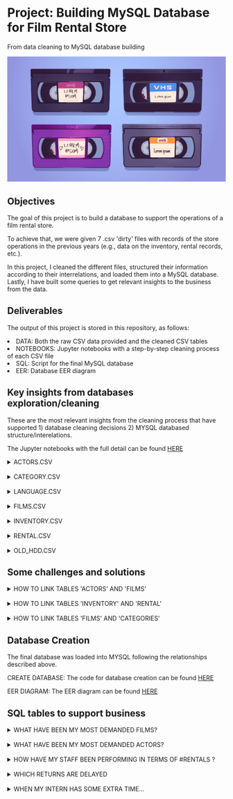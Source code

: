 # Project: Building MySQL Database for Film Rental Store

From data cleaning to MySQL database building 

![vhs](https://raw.githubusercontent.com/cristianecarneiro/sql-data-base-building/main/img/VHS.jpg)


## Objectives

The goal of this project is to build a database to support the operations of a film rental store.

To achieve that, we were given 7 .csv 'dirty' files with records of the store operations in the previous years (e.g., data on the inventory, rental records, etc.). 

In this project, I cleaned the different files, structured their information according to their interrelations, and loaded them into a MySQL database. Lastly, I have built some queries to get relevant insights to the business from the data. 

## Deliverables  

The output of this project is stored in this repository, as follows: 

<li> DATA: Both the raw CSV data provided and the cleaned CSV tables 
<li> NOTEBOOKS: Jupyter notebooks with a step-by-step cleaning process of each CSV file
<li> SQL: Script for the final MySQL database 
<li> EER: Database EER diagram  

## Key insights from databases exploration/cleaning 

These are the most relevant insights from the cleaning process that have supported 1) database cleaning decisions 2) MYSQL databased structure/interelations. 

The Jupyter notebooks with the full detail can be found [HERE](./data) 

<details>
<summary>ACTORS.CSV</summary>
<br>
<li> This is a database that contains a list of actors with their respective IDs
<li> There are 200 actors listed (IDs 1 through 200)
<li> By looking into their full names, we could observe that the name 'Susan Davis' appears twice (although different IDs). Based on some research, it appears that there are two actresses with that name. Therefore, I have kept both. 
<li> Primary key: actor_id
<li> Interrelations: this table will be associated with table films in a 'many-to-many' relationship (fk = actor_id and film_id)
</details>
<br>
<details>
<summary>CATEGORY.CSV</summary>
<br>
<li> This is a database that contains a list of film genres with their respective IDs
<li> There are 16 different genres recorded (IDs 1 through 16)
<li> Primary key: category_id
<li> Interrelations: this table could be associated with table films in a 'one-to-many' relationship (although the information to link both tables is present in a third .csv file) (fk = category_id)
</details>
<br>
<details>
<summary>LANGUAGE.CSV</summary>
<br>
<li> This is a database that contains a list of languages with their respective IDs
<li> There are 6 different languages (IDs 1 through 6) (we will see in other table all moves are in fact in English)
<li> Primary key: language_ID
<li> Interrelations: this table is associated with table 'films' in a 'one-to-many- relationship (fk = language_id)
</details>
<br>
<details>
<summary>FILMS.CSV</summary>
<br>
<li> This is a database that contains a list of films with info on them (e.g., release year, language, rental fees)
<li> There are 1000 titles listed (IDs 1 through 1000) 
<li> Primary key: films_ID
<li> Interrelations: this table is associated with:
    <ul>
        <li>table 'actors' in a 'many-to-many- relationship (fk = actor_id, film_id)</li>
        <li>table 'language' in a 'one-to-many- relationship (fk = language_id)</li>
        <li>table 'categories' in a 'one-to-many- relationship (fk = category_id)</li>
        <li>table 'inventory' in a 'one-to-many- relationship (fk = film_id)</li>
    </ul>
</details>
<br>
<details>
<summary>INVENTORY.CSV</summary>
<br>
<li> This is a database that contains a log of inventory records of VHS/DVDs and their respective store
<li> There are 1000 records listed (IDs 1 through 1000) 
<li> Primary key: inventory_ID
<li> Interrelations: this table is associated with: 
    <ul>
        <li> table 'rental' in a 'one-to-many' relationship (fk = inventory_id). We will see shortly the rental table contained logs of films that were not registered in the inventory (IDs >1000). Those were removed from the dataset. </li>
        <li> table 'films' in a 'one-to-many' relationship (fk = film_id) </li>
    </ul>
</details>
<br>
<details>
<summary>RENTAL.CSV</summary>
<br>
<li> This is a database that contains a log of film's rental
<li> There are 1000 rental records listed (IDs 1 through 1001, indicating there is one ID missing) 
<li> Primary key: rental_id
<li> Interrelations: this table is associated with 'inventory ID' in a 'one-to-many' relationship (fk = inventory_id); given the table rental's primary key inventory_id had logs from 1 through 1000, any logs with ID's beyond 1000 were removed.
</details>
<br>
<details>
<summary>OLD_HDD.CSV</summary>
<br>
<li> This table contains data relating actors with movies they have starred, as well the movie's categories
<li> This information will be useful to 1) connect the tables 'actors' and 'films' and 2) connect the tables 'films' and 'categories' 
<li> Columns 'actor_id' and 'film_id' will be kept as a standalone table that will connect tables 'actors' and 'films'
<li> Interrelations: this table is associated with 'actors' and 'films' (fk = actor_id and film_id).
</details>

## Some challenges and solutions 

<details>
<summary>HOW TO LINK TABLES 'ACTORS' AND 'FILMS'</summary>
<br>
<li> Luckly, the rental shop's owners were nice enough to find the old sheet 'OLD_HDD.CSV' which related actors and the different films they have stared. 
<li> Thefore, I have used a table with columns actor_id and film_id to link tables 'actors' and 'films' in a 'many-to'many' relationship
</details>
<br>
<details>
<summary>HOW TO LINK TABLES 'INVENTORY' AND 'RENTAL'</summary>
<br>
<li> Both tables 'inventory' and 'rental' had a column named inventory_id 
<li> However, while the data in that field contained in table 'inventory' ranged from 1 to 1000, the data contained in the table 'rental' ranged from 2 to 4581 
<li> This indicates that some rentals referred to physical films that were not registered in the inventory (or we lost them)
<li> To be able to use 'inventory_id' as a foreign key in table rental, I have decided to remove the rental records that refered to IDs > 1000. 
</details>
<br>
<details>
<summary>HOW TO LINK TABLES 'FILMS' AND 'CATEGORIES'</summary>
<br>
<li> The old sheet 'OLD_HDD.CSV' also presented information that linked the films to different categories 
<li> However, that information was not available to every movie.  
<li> Thefore, I have created category 99 = Unknown, which I attributed to those films (hopefully someone will be able to categorize while there are no clients at the store!)
</details>


## Database Creation 

The final database was loaded into MYSQL following the relationships described above.

CREATE DATABASE: The code for database creation can be found [HERE](./sql)

EER DIAGRAM: The EER diagram can be found [HERE](./eer) 

## SQL tables to support business 

<details>
<summary>WHAT HAVE BEEN MY MOST DEMANDED FILMS?</summary>
<br>

```
SELECT f.film_id, f.title, count(rental_id)
FROM rental as r
INNER JOIN inventory as i
ON r.inventory_id = i.inventory_id
INNER JOIN films as f
ON f.film_id = i.film_id
GROUP BY film_id, title
ORDER BY count(rental_id) DESC
;
```  
</details>
<br>
<details>
<summary>WHAT HAVE BEEN MY MOST DEMANDED ACTORS?</summary>
<br>

```
SELECT a.actor_id, a.full_name, count(r.rental_id)
FROM rental as r
INNER JOIN inventory as i
ON r.inventory_id = i.inventory_id
INNER JOIN films as f
ON f.film_id = i.film_id
INNER JOIN actorsfilms AS af
ON af.film_id = f.film_id
INNER JOIN actors AS a
ON a.actor_id = af.actor_id
GROUP BY actor_id, full_name
ORDER BY count(rental_id) DESC
;
```  
</details>
<br>
<details>
<summary>HOW HAVE MY STAFF BEEN PERFORMING IN TERMS OF #RENTALS ?</summary>
<br>

```
SELECT staff_id, count(rental_id)
FROM RENTAL
GROUP BY staff_id
ORDER BY count(rental_id) DESC
;
```  
</details>
<br>
<details>
<summary>WHICH RETURNS ARE DELAYED</summary>
<br>

```
SELECT rental_id, customer_id, f.title
FROM rental as r
INNER JOIN inventory as i
ON r.inventory_id = i.inventory_id
INNER JOIN films as f
ON f.film_id = i.film_id
WHERE (r.return_date - r.rental_date) > rental_duration
;
```  
</details>
<br>
<details>
<summary>WHEN MY INTERN HAS SOME EXTRA TIME...</summary>
<br>

```
SELECT title, category_name
FROM films as f 
LEFT JOIN categories as c
ON f.category_id = c.category_id
WHERE category_name = 'Unknown'
;
```  
</details>